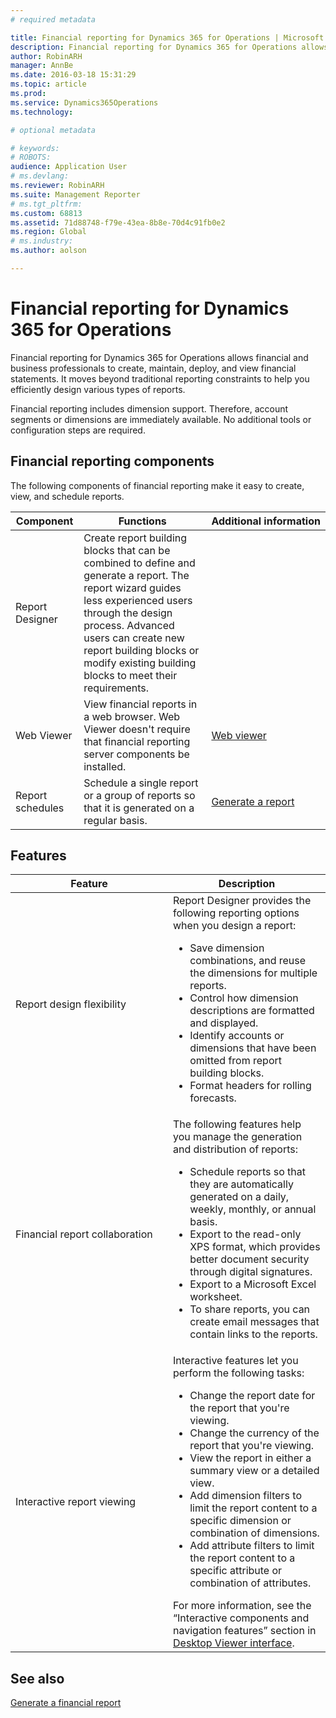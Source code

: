 ```yaml
---
# required metadata

title: Financial reporting for Dynamics 365 for Operations | Microsoft Docs
description: Financial reporting for Dynamics 365 for Operations allows financial and business professionals to create, maintain, deploy, and view financial statements. It moves beyond traditional reporting constraints to help you efficiently design various types of reports.
author: RobinARH
manager: AnnBe
ms.date: 2016-03-18 15:31:29
ms.topic: article
ms.prod: 
ms.service: Dynamics365Operations
ms.technology: 

# optional metadata

# keywords: 
# ROBOTS: 
audience: Application User
# ms.devlang: 
ms.reviewer: RobinARH
ms.suite: Management Reporter
# ms.tgt_pltfrm: 
ms.custom: 68813
ms.assetid: 71d88748-f79e-43ea-8b8e-70d4c91fb0e2
ms.region: Global
# ms.industry: 
ms.author: aolson

---
```


# Financial reporting for Dynamics 365 for Operations

Financial reporting for Dynamics 365 for Operations allows financial and business professionals to create, maintain, deploy, and view financial statements. It moves beyond traditional reporting constraints to help you efficiently design various types of reports.

Financial reporting includes dimension support. Therefore, account segments or dimensions are immediately available. No additional tools or configuration steps are required.

## Financial reporting components
The following components of financial reporting make it easy to create, view, and schedule reports.

| Component        | Functions                                                                                                                                                                                                                                                                           | Additional information                                                                          |
|------------------|-------------------------------------------------------------------------------------------------------------------------------------------------------------------------------------------------------------------------------------------------------------------------------------|-------------------------------------------------------------------------------------------------|
| Report Designer  | Create report building blocks that can be combined to define and generate a report. The report wizard guides less experienced users through the design process. Advanced users can create new report building blocks or modify existing building blocks to meet their requirements. |                                                                                                 |
| Web Viewer       | View financial reports in a web browser. Web Viewer doesn't require that financial reporting server components be installed.                                                                                                                                                        | [Web viewer](http://ax.help.dynamics.com/en/wiki/web-viewer-in-management-reporter/)            |
| Report schedules | Schedule a single report or a group of reports so that it is generated on a regular basis.                                                                                                                                                                                          | [Generate a report](http://ax.help.dynamics.com/en/wiki/generate-a-management-reporter-report/) |

## Features
<table>
<colgroup>
<col width="50%" />
<col width="50%" />
</colgroup>
<thead>
<tr class="header">
<th>Feature</th>
<th>Description</th>
</tr>
</thead>
<tbody>
<tr class="odd">
<td>Report design flexibility</td>
<td>Report Designer provides the following reporting options when you design a report:
<ul>
<li>Save dimension combinations, and reuse the dimensions for multiple reports.</li>
<li>Control how dimension descriptions are formatted and displayed.</li>
<li>Identify accounts or dimensions that have been omitted from report building blocks.</li>
<li>Format headers for rolling forecasts.</li>
</ul></td>
</tr>
<tr class="even">
<td>Financial report collaboration</td>
<td>The following features help you manage the generation and distribution of reports:
<ul>
<li>Schedule reports so that they are automatically generated on a daily, weekly, monthly, or annual basis.</li>
<li>Export to the read-only XPS format, which provides better document security through digital signatures.</li>
<li>Export to a Microsoft Excel worksheet.</li>
<li>To share reports, you can create email messages that contain links to the reports.</li>
</ul></td>
</tr>
<tr class="odd">
<td>Interactive report viewing</td>
<td>Interactive features let you perform the following tasks:
<ul>
<li>Change the report date for the report that you're viewing.</li>
<li>Change the currency of the report that you're viewing.</li>
<li>View the report in either a summary view or a detailed view.</li>
<li>Add dimension filters to limit the report content to a specific dimension or combination of dimensions.</li>
<li>Add attribute filters to limit the report content to a specific attribute or combination of attributes.</li>
</ul>
For more information, see the “Interactive components and navigation features” section in <a href="https://technet.microsoft.com/en-us/library/dn469079.aspx">Desktop Viewer interface</a>.</td>
</tr>
</tbody>
</table>



See also
--------

[Generate a financial report](https://docs.microsoft.com/en-us/dynamics365/operations/financials/general-ledger/generate-a-financial-report)

